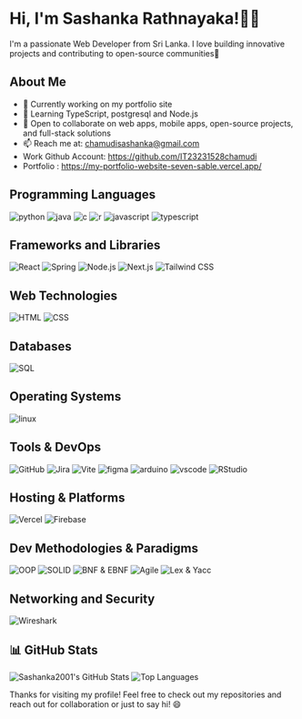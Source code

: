   # Hi, I'm Sashanka Rathnayaka!👩🏻
 
I'm a passionate Web Developer from Sri Lanka. I love building innovative projects and contributing to open-source communities🚀

## About Me 
- 🔭 Currently working on my portfolio site 
- 🌱 Learning TypeScript, postgresql and Node.js
- 👯 Open to collaborate on web apps, mobile apps, open-source projects, and full-stack solutions
- 📫 Reach me at: chamudisashanka@gmail.com
- Work Github Account: https://github.com/IT23231528chamudi
- Portfolio : https://my-portfolio-website-seven-sable.vercel.app/

 ## Programming Languages
![python](https://skillicons.dev/icons?i=python)
![java](https://skillicons.dev/icons?i=java)
![c](https://skillicons.dev/icons?i=c)
![r](https://skillicons.dev/icons?i=r)
![javascript](https://skillicons.dev/icons?i=javascript)
![typescript](https://skillicons.dev/icons?i=ts)
 
## Frameworks and Libraries
![React](https://skillicons.dev/icons?i=react)
![Spring](https://skillicons.dev/icons?i=spring)
![Node.js](https://skillicons.dev/icons?i=nodejs)
![Next.js](https://skillicons.dev/icons?i=nextjs)
![Tailwind CSS](https://skillicons.dev/icons?i=tailwind)
 

## Web Technologies
![HTML](https://skillicons.dev/icons?i=html)
![CSS](https://skillicons.dev/icons?i=css)


## Databases
![SQL](https://skillicons.dev/icons?i=mysql)

## Operating Systems
![linux](https://skillicons.dev/icons?i=linux)

## Tools & DevOps
![GitHub](https://skillicons.dev/icons?i=github)
![Jira](https://img.shields.io/badge/Jira-0052CC?style=flat-square&logo=jira&logoColor=white)
![Vite](https://skillicons.dev/icons?i=vite)
![figma](https://skillicons.dev/icons?i=figma)
![arduino](https://skillicons.dev/icons?i=arduino)
![vscode](https://skillicons.dev/icons?i=vscode)
![RStudio](https://img.shields.io/badge/RStudio-75AADB?style=flat-square&logo=rstudio&logoColor=white)

## Hosting & Platforms
![Vercel](https://skillicons.dev/icons?i=vercel)
![Firebase](https://skillicons.dev/icons?i=firebase)

## Dev Methodologies & Paradigms
![OOP](https://img.shields.io/badge/OOP-Principle-7E57C2?style=flat-square)
![SOLID](https://img.shields.io/badge/SOLID%20Principles-Design-0288D1?style=flat-square)
![BNF & EBNF](https://img.shields.io/badge/BNF%20%26%20EBNF-Formal%20Grammar-43A047?style=flat-square)
![Agile](https://img.shields.io/badge/Agile-Methodology-F57C00?style=flat-square)
![Lex & Yacc](https://img.shields.io/badge/Lex%20%26%20Yacc-00599C?style=flat-square&logo=c&logoColor=white)

## Networking and Security
![Wireshark](https://img.shields.io/badge/Wireshark-1679A7?style=flat-square&logo=wireshark&logoColor=white)


## 📊 GitHub Stats
![Sashanka2001's GitHub Stats](https://github-readme-stats.vercel.app/api?username=Sashanka2001&theme=radical&show_icons=true&hide_border=true&count_private=true)
![Top Languages](https://github-readme-stats.vercel.app/api/top-langs/?username=Sashanka2001&theme=radical&layout=compact)

Thanks for visiting my profile! Feel free to check out my repositories and reach out for collaboration or just to say hi! 😄
